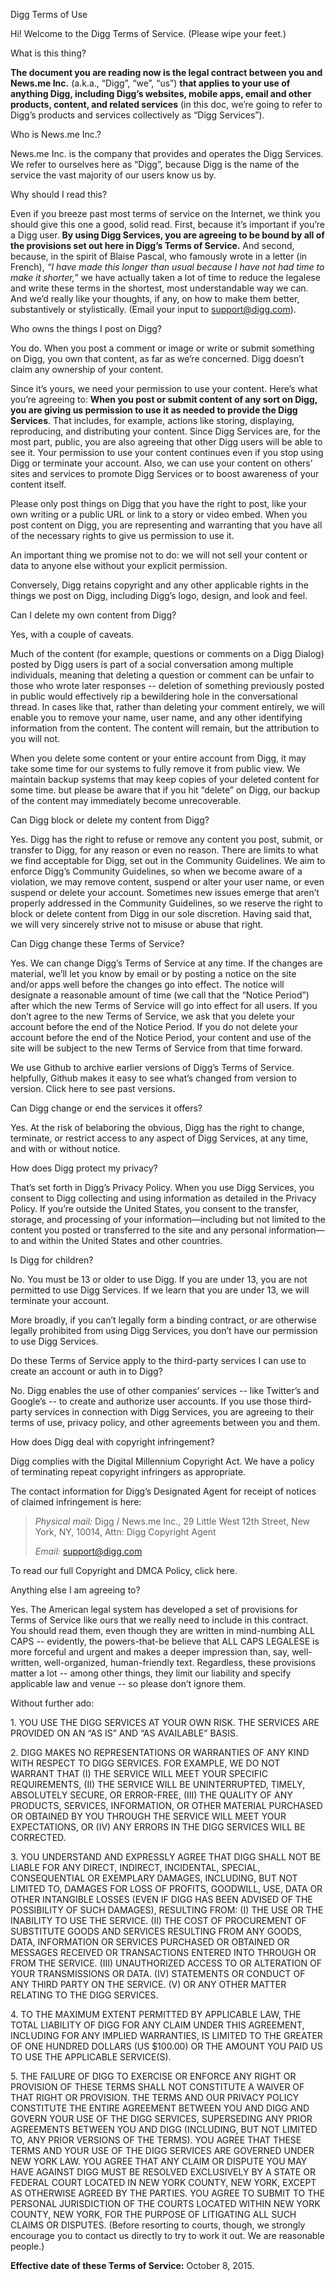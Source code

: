 Digg Terms of Use

Hi! Welcome to the Digg Terms of Service. (Please wipe your feet.)

What is this thing?

**The document you are reading now is the legal contract between you and News.me Inc.** (a.k.a., “Digg”, “we”, “us”) **that applies to your use of anything Digg, including Digg’s websites, mobile apps, email and other products, content, and related services** (in this doc, we’re going to refer to Digg’s products and services collectively as “Digg Services”).

Who is News.me Inc.?

News.me Inc. is the company that provides and operates the Digg Services. We refer to ourselves here as “Digg”, because Digg is the name of the service the vast majority of our users know us by.

Why should I read this?

Even if you breeze past most terms of service on the Internet, we think you should give this one a good, solid read. First, because it’s important if you’re a Digg user. **By using Digg Services, you are agreeing to be bound by all of the provisions set out here in Digg’s Terms of Service.** And second, because, in the spirit of Blaise Pascal, who famously wrote in a letter (in French), _“I have made this longer than usual because I have not had time to make it shorter,”_ we have actually taken a lot of time to reduce the legalese and write these terms in the shortest, most understandable way we can. And we’d really like your thoughts, if any, on how to make them better, substantively or stylistically. (Email your input to support@digg.com).

Who owns the things I post on Digg?

You do. When you post a comment or image or write or submit something on Digg, you own that content, as far as we’re concerned. Digg doesn’t claim any ownership of your content.

Since it’s yours, we need your permission to use your content. Here’s what you’re agreeing to: **When you post or submit content of any sort on Digg, you are giving us permission to use it as needed to provide the Digg Services**. That includes, for example, actions like storing, displaying, reproducing, and distributing your content. Since Digg Services are, for the most part, public, you are also agreeing that other Digg users will be able to see it. Your permission to use your content continues even if you stop using Digg or terminate your account. Also, we can use your content on others’ sites and services to promote Digg Services or to boost awareness of your content itself.

Please only post things on Digg that you have the right to post, like your own writing or a public URL or link to a story or video embed. When you post content on Digg, you are representing and warranting that you have all of the necessary rights to give us permission to use it.

An important thing we promise not to do: we will not sell your content or data to anyone else without your explicit permission.

Conversely, Digg retains copyright and any other applicable rights in the things we post on Digg, including Digg’s logo, design, and look and feel.

Can I delete my own content from Digg?

Yes, with a couple of caveats.

Much of the content (for example, questions or comments on a Digg Dialog) posted by Digg users is part of a social conversation among multiple individuals, meaning that deleting a question or comment can be unfair to those who wrote later responses -- deletion of something previously posted in public would effectively rip a bewildering hole in the conversational thread. In cases like that, rather than deleting your comment entirely, we will enable you to remove your name, user name, and any other identifying information from the content. The content will remain, but the attribution to you will not.

When you delete some content or your entire account from Digg, it may take some time for our systems to fully remove it from public view. We maintain backup systems that may keep copies of your deleted content for some time. but please be aware that if you hit “delete” on Digg, our backup of the content may immediately become unrecoverable.

Can Digg block or delete my content from Digg?

Yes. Digg has the right to refuse or remove any content you post, submit, or transfer to Digg, for any reason or even no reason. There are limits to what we find acceptable for Digg, set out in the Community Guidelines. We aim to enforce Digg’s Community Guidelines, so when we become aware of a violation, we may remove content, suspend or alter your user name, or even suspend or delete your account. Sometimes new issues emerge that aren’t properly addressed in the Community Guidelines, so we reserve the right to block or delete content from Digg in our sole discretion. Having said that, we will very sincerely strive not to misuse or abuse that right.

Can Digg change these Terms of Service?

Yes. We can change Digg’s Terms of Service at any time. If the changes are material, we’ll let you know by email or by posting a notice on the site and/or apps well before the changes go into effect. The notice will designate a reasonable amount of time (we call that the “Notice Period”) after which the new Terms of Service will go into effect for all users. If you don’t agree to the new Terms of Service, we ask that you delete your account before the end of the Notice Period. If you do not delete your account before the end of the Notice Period, your content and use of the site will be subject to the new Terms of Service from that time forward.

We use Github to archive earlier versions of Digg’s Terms of Service. helpfully, Github makes it easy to see what’s changed from version to version. Click here to see past versions.

Can Digg change or end the services it offers?

Yes. At the risk of belaboring the obvious, Digg has the right to change, terminate, or restrict access to any aspect of Digg Services, at any time, and with or without notice.

How does Digg protect my privacy?

That’s set forth in Digg’s Privacy Policy. When you use Digg Services, you consent to Digg collecting and using information as detailed in the Privacy Policy. If you’re outside the United States, you consent to the transfer, storage, and processing of your information—including but not limited to the content you posted or transferred to the site and any personal information—to and within the United States and other countries.

Is Digg for children?

No. You must be 13 or older to use Digg. If you are under 13, you are not permitted to use Digg Services. If we learn that you are under 13, we will terminate your account.

More broadly, if you can’t legally form a binding contract, or are otherwise legally prohibited from using Digg Services, you don’t have our permission to use Digg Services.

Do these Terms of Service apply to the third-party services I can use to create an account or auth in to Digg?

No. Digg enables the use of other companies’ services -- like Twitter’s and Google’s -- to create and authorize user accounts. If you use those third-party services in connection with Digg Services, you are agreeing to their terms of use, privacy policy, and other agreements between you and them.

How does Digg deal with copyright infringement?

Digg complies with the Digital Millennium Copyright Act. We have a policy of terminating repeat copyright infringers as appropriate.

The contact information for Digg’s Designated Agent for receipt of notices of claimed infringement is here:

> _Physical mail:_ Digg / News.me Inc., 29 Little West 12th Street, New York, NY, 10014, Attn: Digg Copyright Agent
> 
> _Email:_ support@digg.com

To read our full Copyright and DMCA Policy, click here.

Anything else I am agreeing to?

Yes. The American legal system has developed a set of provisions for Terms of Service like ours that we really need to include in this contract. You should read them, even though they are written in mind-numbing ALL CAPS -- evidently, the powers-that-be believe that ALL CAPS LEGALESE is more forceful and urgent and makes a deeper impression than, say, well-written, well-organized, human-friendly text. Regardless, these provisions matter a lot -- among other things, they limit our liability and specify applicable law and venue -- so please don’t ignore them.

Without further ado:

1\. YOU USE THE DIGG SERVICES AT YOUR OWN RISK. THE SERVICES ARE PROVIDED ON AN “AS IS” AND “AS AVAILABLE” BASIS.

2\. DIGG MAKES NO REPRESENTATIONS OR WARRANTIES OF ANY KIND WITH RESPECT TO DIGG SERVICES. FOR EXAMPLE, WE DO NOT WARRANT THAT (I) THE SERVICE WILL MEET YOUR SPECIFIC REQUIREMENTS, (II) THE SERVICE WILL BE UNINTERRUPTED, TIMELY, ABSOLUTELY SECURE, OR ERROR-FREE, (III) THE QUALITY OF ANY PRODUCTS, SERVICES, INFORMATION, OR OTHER MATERIAL PURCHASED OR OBTAINED BY YOU THROUGH THE SERVICE WILL MEET YOUR EXPECTATIONS, OR (IV) ANY ERRORS IN THE DIGG SERVICES WILL BE CORRECTED.

3\. YOU UNDERSTAND AND EXPRESSLY AGREE THAT DIGG SHALL NOT BE LIABLE FOR ANY DIRECT, INDIRECT, INCIDENTAL, SPECIAL, CONSEQUENTIAL OR EXEMPLARY DAMAGES, INCLUDING, BUT NOT LIMITED TO, DAMAGES FOR LOSS OF PROFITS, GOODWILL, USE, DATA OR OTHER INTANGIBLE LOSSES (EVEN IF DIGG HAS BEEN ADVISED OF THE POSSIBILITY OF SUCH DAMAGES), RESULTING FROM: (I) THE USE OR THE INABILITY TO USE THE SERVICE. (II) THE COST OF PROCUREMENT OF SUBSTITUTE GOODS AND SERVICES RESULTING FROM ANY GOODS, DATA, INFORMATION OR SERVICES PURCHASED OR OBTAINED OR MESSAGES RECEIVED OR TRANSACTIONS ENTERED INTO THROUGH OR FROM THE SERVICE. (III) UNAUTHORIZED ACCESS TO OR ALTERATION OF YOUR TRANSMISSIONS OR DATA. (IV) STATEMENTS OR CONDUCT OF ANY THIRD PARTY ON THE SERVICE. (V) OR ANY OTHER MATTER RELATING TO THE DIGG SERVICES.

4\. TO THE MAXIMUM EXTENT PERMITTED BY APPLICABLE LAW, THE TOTAL LIABILITY OF DIGG FOR ANY CLAIM UNDER THIS AGREEMENT, INCLUDING FOR ANY IMPLIED WARRANTIES, IS LIMITED TO THE GREATER OF ONE HUNDRED DOLLARS (US $100.00) OR THE AMOUNT YOU PAID US TO USE THE APPLICABLE SERVICE(S).

5\. THE FAILURE OF DIGG TO EXERCISE OR ENFORCE ANY RIGHT OR PROVISION OF THESE TERMS SHALL NOT CONSTITUTE A WAIVER OF THAT RIGHT OR PROVISION. THE TERMS AND OUR PRIVACY POLICY CONSTITUTE THE ENTIRE AGREEMENT BETWEEN YOU AND DIGG AND GOVERN YOUR USE OF THE DIGG SERVICES, SUPERSEDING ANY PRIOR AGREEMENTS BETWEEN YOU AND DIGG (INCLUDING, BUT NOT LIMITED TO, ANY PRIOR VERSIONS OF THE TERMS). YOU AGREE THAT THESE TERMS AND YOUR USE OF THE DIGG SERVICES ARE GOVERNED UNDER NEW YORK LAW. YOU AGREE THAT ANY CLAIM OR DISPUTE YOU MAY HAVE AGAINST DIGG MUST BE RESOLVED EXCLUSIVELY BY A STATE OR FEDERAL COURT LOCATED IN NEW YORK COUNTY, NEW YORK, EXCEPT AS OTHERWISE AGREED BY THE PARTIES. YOU AGREE TO SUBMIT TO THE PERSONAL JURISDICTION OF THE COURTS LOCATED WITHIN NEW YORK COUNTY, NEW YORK, FOR THE PURPOSE OF LITIGATING ALL SUCH CLAIMS OR DISPUTES. (Before resorting to courts, though, we strongly encourage you to contact us directly to try to work it out. We are reasonable people.)

**Effective date of these Terms of Service:** October 8, 2015.
